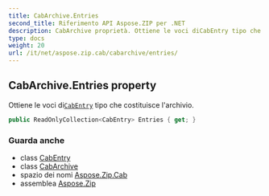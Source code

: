 ```yaml
---
title: CabArchive.Entries
second_title: Riferimento API Aspose.ZIP per .NET
description: CabArchive proprietà. Ottiene le voci diCabEntry tipo che costituisce larchivio.
type: docs
weight: 20
url: /it/net/aspose.zip.cab/cabarchive/entries/
---
```

## CabArchive.Entries property

Ottiene le voci di[`CabEntry`](../../cabentry/) tipo che costituisce l'archivio.

```csharp
public ReadOnlyCollection<CabEntry> Entries { get; }
```

### Guarda anche

* class [CabEntry](../../cabentry/)
* class [CabArchive](../)
* spazio dei nomi [Aspose.Zip.Cab](../../cabarchive/)
* assemblea [Aspose.Zip](../../../)


